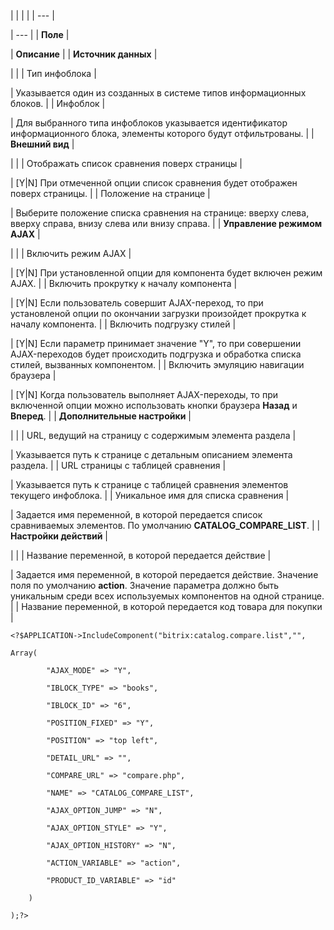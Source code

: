 |  |  |  |
| --- |

| --- |
| **Поле** |

| **Описание** |
| **Источник данных** |

| |
| Тип инфоблока |

| Указывается один из созданных в системе типов информационных блоков. |
| Инфоблок |

| Для выбранного типа инфоблоков указывается идентификатор информационного блока, элементы которого будут отфильтрованы. |
| **Внешний вид** |

| |
| Отображать список сравнения поверх страницы |

| [Y|N] При отмеченной опции список сравнения будет отображен поверх страницы. |
| Положение на странице |

| Выберите положение списка сравнения на странице: вверху слева, вверху справа, внизу слева или внизу справа. |
| **Управление режимом AJAX** |

| |
| Включить режим AJAX |

| [Y|N] При установленной опции для компонента будет включен режим AJAX. |
| Включить прокрутку к началу компонента |

| [Y|N] Если пользователь совершит AJAX-переход, то при установленой опции по окончании загрузки произойдет прокрутка к началу компонента. |
| Включить подгрузку стилей |

| [Y|N] Если параметр принимает значение "Y", то при совершении AJAX-переходов будет происходить подгрузка и обработка списка стилей, вызванных компонентом. |
| Включить эмуляцию навигации браузера |

| [Y|N] Когда пользователь выполняет AJAX-переходы, то при включенной опции можно использовать кнопки браузера **Назад** и **Вперед**. |
| **Дополнительные настройки** |

| |
| URL, ведущий на страницу с содержимым элемента раздела |

| Указывается путь к странице с детальным описанием элемента раздела. |
| URL страницы с таблицей сравнения |

| Указывается путь к странице с таблицей сравнения элементов текущего инфоблока. |
| Уникальное имя для списка сравнения |

| Задается имя переменной, в которой передается список сравниваемых элементов. По умолчанию **CATALOG\_COMPARE\_LIST**. |
| **Настройки действий** |

| |
| Название переменной, в которой передается действие |

| Задается имя переменной, в которой передается действие. Значение поля по умолчанию **action**. Значение параметра должно быть уникальным среди всех используемых компонентов на одной странице. |
| Название переменной, в которой передается код товара для покупки |

```
<?$APPLICATION->IncludeComponent("bitrix:catalog.compare.list","",

Array(

		"AJAX_MODE" => "Y",

		"IBLOCK_TYPE" => "books",

		"IBLOCK_ID" => "6",

		"POSITION_FIXED" => "Y",

		"POSITION" => "top left",

		"DETAIL_URL" => "",

		"COMPARE_URL" => "compare.php",

		"NAME" => "CATALOG_COMPARE_LIST",

		"AJAX_OPTION_JUMP" => "N",

		"AJAX_OPTION_STYLE" => "Y",

		"AJAX_OPTION_HISTORY" => "N",

		"ACTION_VARIABLE" => "action",

		"PRODUCT_ID_VARIABLE" => "id"

	)

);?>


```